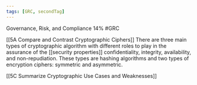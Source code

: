 ```yaml
---
tags: [GRC, secondTag]
---
```

Governance, Risk, and Compliance 14%  #GRC

[[5A Compare and Contrast Cryptographic Ciphers]]
There are three main types of cryptographic algorithm with different roles to play in the assurance of the [[security properties]] confidentiality, integrity, availability, and non-repudiation. These types are hashing algorithms and two types of encryption ciphers: symmetric and asymmetric.

[[5C Summarize Cryptographic Use Cases and Weaknesses]]